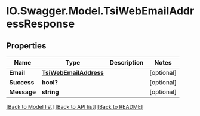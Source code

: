 # IO.Swagger.Model.TsiWebEmailAddressResponse
## Properties

Name | Type | Description | Notes
------------ | ------------- | ------------- | -------------
**Email** | [**TsiWebEmailAddress**](TsiWebEmailAddress.md) |  | [optional] 
**Success** | **bool?** |  | [optional] 
**Message** | **string** |  | [optional] 

[[Back to Model list]](../README.md#documentation-for-models) [[Back to API list]](../README.md#documentation-for-api-endpoints) [[Back to README]](../README.md)

